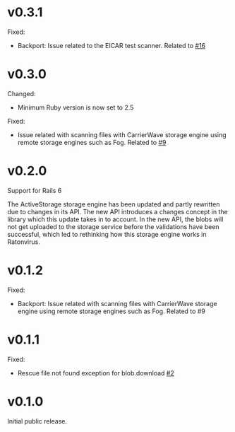# v0.3.1

Fixed:

- Backport: Issue related to the EICAR test scanner. Related to [#16](https://github.com/mainio/ratonvirus/pull/16)

# v0.3.0

Changed:

- Minimum Ruby version is now set to 2.5

Fixed:

- Issue related with scanning files with CarrierWave storage engine using remote storage engines such as Fog. Related
  to [#9](https://github.com/mainio/ratonvirus/pull/9)

# v0.2.0

Support for Rails 6

The ActiveStorage storage engine has been updated and partly rewritten due to changes in its API. The new API introduces
a changes concept in the library which this update takes in to account. In the new API, the blobs will not get uploaded
to the storage service before the validations have been successful, which led to rethinking how this storage engine
works in Ratonvirus.

# v0.1.2

Fixed:

- Backport: Issue related with scanning files with CarrierWave storage engine using remote storage engines such as Fog.
  Related to #9

# v0.1.1

Fixed:

- Rescue file not found exception for blob.download [#2](https://github.com/mainio/ratonvirus/pull/2)

# v0.1.0

Initial public release.

